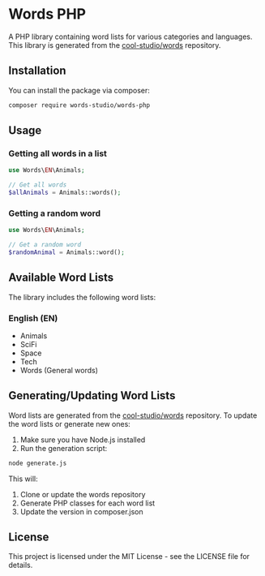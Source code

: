 # Words PHP

A PHP library containing word lists for various categories and languages. This library is generated from the [cool-studio/words](https://github.com/cool-studio/words) repository.

## Installation

You can install the package via composer:

```bash
composer require words-studio/words-php
```

## Usage

### Getting all words in a list

```php
use Words\EN\Animals;

// Get all words
$allAnimals = Animals::words();
```

### Getting a random word

```php
use Words\EN\Animals;

// Get a random word
$randomAnimal = Animals::word();
```

## Available Word Lists

The library includes the following word lists:

### English (EN)
- Animals
- SciFi
- Space
- Tech
- Words (General words)

## Generating/Updating Word Lists

Word lists are generated from the [cool-studio/words](https://github.com/cool-studio/words) repository. To update the word lists or generate new ones:

1. Make sure you have Node.js installed
2. Run the generation script:

```bash
node generate.js
```

This will:
1. Clone or update the words repository
2. Generate PHP classes for each word list
3. Update the version in composer.json

## License

This project is licensed under the MIT License - see the LICENSE file for details. 